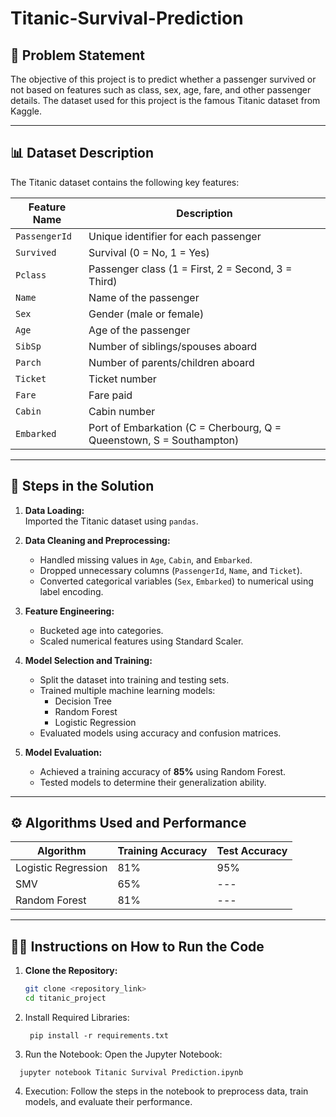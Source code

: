 # Titanic-Survival-Prediction  

## 📄 **Problem Statement**  
The objective of this project is to predict whether a passenger survived or not based on features such as class, sex, age, fare, and other passenger details. The dataset used for this project is the famous Titanic dataset from Kaggle.

---

## 📊 **Dataset Description**  
The Titanic dataset contains the following key features:

| **Feature Name** | **Description** |
|-----------------|-----------------|
| `PassengerId` | Unique identifier for each passenger |
| `Survived`    | Survival (0 = No, 1 = Yes) |
| `Pclass`      | Passenger class (1 = First, 2 = Second, 3 = Third) |
| `Name`        | Name of the passenger |
| `Sex`         | Gender (male or female) |
| `Age`         | Age of the passenger |
| `SibSp`       | Number of siblings/spouses aboard |
| `Parch`       | Number of parents/children aboard |
| `Ticket`      | Ticket number |
| `Fare`        | Fare paid |
| `Cabin`       | Cabin number |
| `Embarked`    | Port of Embarkation (C = Cherbourg, Q = Queenstown, S = Southampton) |

---

## 🔧 **Steps in the Solution**  

1. **Data Loading:**  
   Imported the Titanic dataset using `pandas`.

2. **Data Cleaning and Preprocessing:**  
   - Handled missing values in `Age`, `Cabin`, and `Embarked`.  
   - Dropped unnecessary columns (`PassengerId`, `Name`, and `Ticket`).  
   - Converted categorical variables (`Sex`, `Embarked`) to numerical using label encoding.

3. **Feature Engineering:** 
   - Bucketed age into categories.  
   - Scaled numerical features using Standard Scaler.

4. **Model Selection and Training:**  
   - Split the dataset into training and testing sets.  
   - Trained multiple machine learning models: 
     - Decision Tree
     - Random Forest
     - Logistic Regression  
   - Evaluated models using accuracy and confusion matrices.

5. **Model Evaluation:**  
   - Achieved a training accuracy of **85%** using Random Forest.  
   - Tested models to determine their generalization ability.

---

## ⚙ **Algorithms Used and Performance**  

| **Algorithm**       | **Training Accuracy** | **Test Accuracy** |
|---------------------|------------------------|------------------|
| Logistic Regression | 81%                    | 95%              |
| SMV                 | 65%                    | ---              |
| Random Forest       | 81%                    | ---              |

---

## 🏃‍♂️ **Instructions on How to Run the Code**

1. **Clone the Repository:**  
   ```bash
   git clone <repository_link>
   cd titanic_project

2. Install Required Libraries:
   ```
    pip install -r requirements.txt

3. Run the Notebook:
Open the Jupyter Notebook:
  ```
    jupyter notebook Titanic Survival Prediction.ipynb

  ```

4. Execution:
Follow the steps in the notebook to preprocess data, train models, and evaluate their performance.

